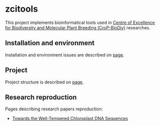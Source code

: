 # zcitools

This project implements bioinformatical tools used in
[Centre of Excellence for Biodiversity and Molecular Plant Breeding (CroP-BioDiv)](http://biodiv.iptpo.hr/?page_id=1274&lang=en)
researches.

## Installation and environment

Installation and environment issues are described on [page](docs/installation.md).

## Project

Project structure is described on [page](docs/project.md).

## Research reproduction

Pages describing research papers reproduction:

* [Towards the Well-Tempered Chloroplast DNA Sequences](docs/well_tempered.md)
